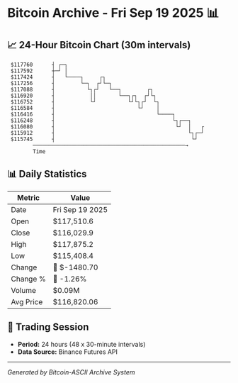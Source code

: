 # Bitcoin Archive - Fri Sep 19 2025 📊

## 📈 24-Hour Bitcoin Chart (30m intervals)

```
 $117760      ┤ ┌─┐                                            
 $117592      ┼─┘ │                                            
 $117424      ┤   └────┐     ┌┐                                
 $117256      ┤        └─┐  ┌┘└─┐                              
 $117088      ┤          └┐┌┘   └──┐        ┌┐                 
 $116920      ┤           ││       └──┐┌┐  ┌┘└┐                
 $116752      ┤           └┘          └┘└┐┌┘  └┐               
 $116584      ┤                          └┘    │               
 $116416      ┤                                └────┐          
 $116248      ┤                                     └┐┌──┐     
 $116080      ┤                                      └┘  │   ┌ 
 $115912      ┤                                          └┐┌─┘ 
 $115745      ┤                                           └┘   
        ────────────────────────────────────────────────→
        Time
```

## 📊 Daily Statistics

| Metric | Value |
|--------|-------|
| Date | Fri Sep 19 2025 |
| Open | $117,510.6 |
| Close | $116,029.9 |
| High | $117,875.2 |
| Low | $115,408.4 |
| Change | 🔴 $-1480.70 |
| Change % | 🔴 -1.26% |
| Volume | $0.09M |
| Avg Price | $116,820.06 |

## 📅 Trading Session

- **Period:** 24 hours (48 x 30-minute intervals)
- **Data Source:** Binance Futures API

---
*Generated by Bitcoin-ASCII Archive System*
